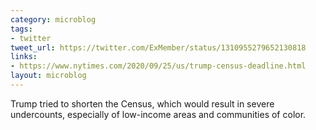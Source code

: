 ```yaml
---
category: microblog
tags:
- twitter
tweet_url: https://twitter.com/ExMember/status/1310955279652130818
links:
- https://www.nytimes.com/2020/09/25/us/trump-census-deadline.html
layout: microblog
---
```

Trump tried to shorten the Census, which would result in severe undercounts, especially of low-income areas and communities of color.
